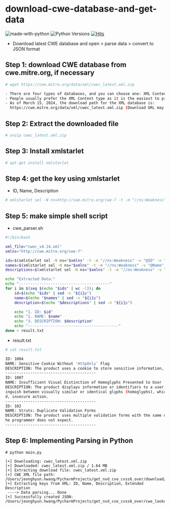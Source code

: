 # download-cwe-database-and-get-data
![made-with-python][made-with-python]
![Python Versions][pyversion-button]
[![Hits](https://hits.seeyoufarm.com/api/count/incr/badge.svg?url=https%3A%2F%2Fgithub.com%2Fpassword123456%2Fdownload-cwe-database-and-get-data%2F&count_bg=%2379C83D&title_bg=%23555555&icon=&icon_color=%23E7E7E7&title=hits&edge_flat=false)](https://hits.seeyoufarm.com)

[pyversion-button]: https://img.shields.io/pypi/pyversions/Markdown.svg
[made-with-python]: https://img.shields.io/badge/Made%20with-Python-1f425f.svg

- Download latest CWE database and open > parse data > convert to JSON format

## Step 1: download CWE database from cwe.mitre.org, if necessary
```bash
# wget https://cwe.mitre.org/data/xml/cwec_latest.xml.zip

- There are four types of databases, and you can choose one: XML Content, Published, Schema, Documentation.
- People usually prefer the XML Content type as it is the easiest to process for arbitrary data manipulation.
- As of March 15, 2024, the download path for the XML database is:
  https://cwe.mitre.org/data/xml/cwec_latest.xml.zip (Download URL may change.)
```

## Step 2: Extract the downloaded file
```bash
# unzip cwec_latest.xml.zip
```

## Step 3: Install xmlstarlet
```bash
# apt-get install xmlstarlet
```

## Step 4: get the key using xmlstarlet
-  ID, Name, Description
```bash 
# xmlstarlet sel -N ns=http://cwe.mitre.org/cwe-7 -t -m "//ns:Weakness" -v "concat(@ID, ',', @Name, ',', ns:Description, ',', ns:Extended_Description)" -n -n "cwec_v4.14.xml"
```

## Step 5: make simple shell script 
- cwe_parser.sh
```bash
#!/bin/bash

xml_file="cwec_v4.14.xml"
xmlns="http://cwe.mitre.org/cwe-7"

ids=$(xmlstarlet sel -N ns="$xmlns" -t -m "//ns:Weakness" -v "@ID" -n "$xml_file")
names=$(xmlstarlet sel -N ns="$xmlns" -t -m "//ns:Weakness" -v "@Name" -n "$xml_file")
descriptions=$(xmlstarlet sel -N ns="$xmlns" -t -m "//ns:Weakness" -v "ns:Description" -n "$xml_file")

echo "Extracted Data:"
echo "----------------------------------------"
for i in $(seq $(echo "$ids" | wc -l)); do
    id=$(echo "$ids" | sed -n "${i}p")
    name=$(echo "$names" | sed -n "${i}p")
    description=$(echo "$descriptions" | sed -n "${i}p")

    echo "1. ID: $id"
    echo "2. NAME: $name"
    echo "3. DESCRIPTION: $description"
    echo "----------------------------------------"
done > result.txt
```
- result.txt
```bash
# cat result.txt

ID: 1004
NAME: Sensitive Cookie Without 'HttpOnly' Flag
DESCRIPTION: The product uses a cookie to store sensitive information, but the cookie is not marked with the HttpOnly flag.
----------------------------------------
ID: 1007
NAME: Insufficient Visual Distinction of Homoglyphs Presented to User
DESCRIPTION: The product displays information or identifiers to a user, but the display mechanism does not make it easy for the user to dist
inguish between visually similar or identical glyphs (homoglyphs), which may cause the user to misinterpret a glyph and perform an unintende
d, insecure action.
----------------------------------------
ID: 102
NAME: Struts: Duplicate Validation Forms
DESCRIPTION: The product uses multiple validation forms with the same name, which might cause the Struts Validator to validate a form that t
he programmer does not expect.
----------------------------------------
```

## Step 6: Implementing Parsing in Python 
```
# python main.py

[+] Downloading: cwec_latest.xml.zip
[+] Downloaded: cwec_latest.xml.zip / 1.64 MB
[+] Extracting download file: cwec_latest.xml.zip
[+] CWE XML file path: /Users/jeonghyun.hwang/PycharmProjects/get_nvd_cve_cvss6_over/download/cwec_v4.14.xml
[+] Extracting keys from XML: ID, Name, Description, Extended Description
 ----> Data parsing... Done
[+] Successfully created JSON: /Users/jeonghyun.hwang/PycharmProjects/get_nvd_cve_cvss6_over/cwe_lookup_table.json
```
